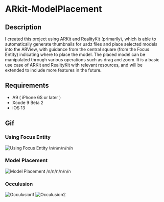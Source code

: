 # ARkit-ModelPlacement

## Description
I created this project using ARKit and RealityKit (primarily), which is able to automatically generate thumbnails for usdz files and place selected models into the ARView, with guidance from the central square (from the Focus Entity) indicating where to place the model. The placed model can be manipulated through various operations such as drag and zoom. It is a basic use case of ARKit and RealityKit with relevant resources, and will be extended to include more features in the future.


## Requirements
* A9 ( iPhone 6S or later )
* Xcode 9 Beta 2
* iOS 13


## Gif
### Using Focus Entity
![Using Focus Entity](https://github.com/harrywang7121/ARkit-ModelPlacement-Proj/blob/main/focus.gif?raw=true)
\n\n\n/n/n/n
### Model Placement
![Model Placement](https://github.com/harrywang7121/ARkit-ModelPlacement-Proj/blob/main/place.gif?raw=true)
/n/n/n/n/n/n
### Occulusion
![Occulusion1](https://github.com/harrywang7121/ARkit-ModelPlacement-Proj/blob/main/occulusion.gif?raw=true)
![Occulusion2](https://github.com/harrywang7121/ARkit-ModelPlacement-Proj/blob/main/occulusion2.gif?raw=true)

